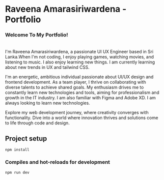 # Raveena Amarasiriwardena - Portfolio


### Welcome To My Portfolio!<br/><br/>
I'm Raveena Amarasiriwardena, a passionate UI UX Engineer based in Sri Lanka.When I'm not coding, I enjoy playing games, watching movies, and listening to music. I also enjoy learning new things. I am currently learning about new trends in UX and tailwind CSS.

I'm an energetic, ambitious individual passionate about UI/UX design and frontend development. As a team player, I thrive on collaborating with diverse talents to achieve shared goals. My enthusiasm drives me to constantly learn new technologies and tools, aiming for professionalism and growth in the IT industry. I am also familiar with Figma and Adobe XD. I am always looking to learn new technologies.

Explore my web development journey, where creativity converges with functionality. Dive into a world where innovation thrives and solutions come to life through code and design.

## Project setup
```
npm install
```

### Compiles and hot-reloads for development
```
npm run dev
```
